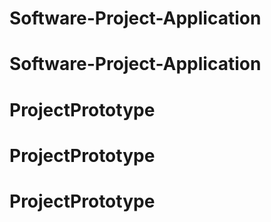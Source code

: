 # Software-Project-Application
# Software-Project-Application
# ProjectPrototype
# ProjectPrototype
# ProjectPrototype
